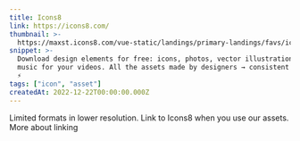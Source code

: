 ```yaml
---
title: Icons8
link: https://icons8.com/
thumbnail: >-
  https://maxst.icons8.com/vue-static/landings/primary-landings/favs/icons8_fav_32×32.png
snippet: >-
  Download design elements for free: icons, photos, vector illustrations, and
  music for your videos. All the assets made by designers → consistent quality
  ⚡️
tags: ["icon", "asset"]
createdAt: 2022-12-22T00:00:00.000Z
---
```

Limited formats in lower resolution.
Link to Icons8 when you use our assets. More about linking